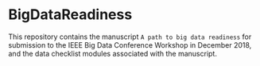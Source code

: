 # BigDataReadiness

This repository contains the manuscript `A path to big data readiness` for submission to the IEEE Big Data Conference Workshop in December 2018, and the data checklist modules associated with the manuscript.
